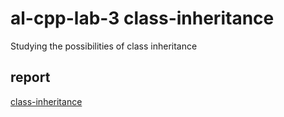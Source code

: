 # **al-cpp-lab-3 class-inheritance**
Studying the possibilities of class inheritance

## report
[class-inheritance](https://drive.google.com/file/d/1cpsB7aKHgmyVx7hBniTVfduENyCz6Wvh/view?usp=sharing)
